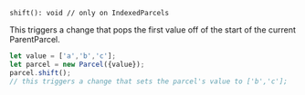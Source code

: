 ```flow
shift(): void // only on IndexedParcels
```

This triggers a change that pops the first value off of the start of the current ParentParcel.

```js
let value = ['a','b','c'];
let parcel = new Parcel({value});
parcel.shift();
// this triggers a change that sets the parcel's value to ['b','c'];
```
